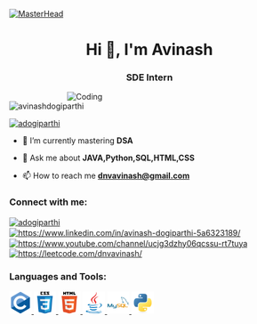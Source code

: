 [![MasterHead](https://sukhbinder.files.wordpress.com/2022/01/snow_banner_o.gif)](https://rishavchanda.io)
<h1 align="center">Hi 👋, I'm Avinash</h1>
<h3 align="center">SDE Intern</h3>
<img align="right" alt="Coding" width="400" src = "https://miro.medium.com/max/828/0*7Q3yvSIv_t0ioJ-Z.gif">

<p align="left"> <img src="https://komarev.com/ghpvc/?username=avinashdogiparthi&label=Profile%20views&color=0e75b6&style=flat" alt="avinashdogiparthi" /> </p>

<p align="left"> <a href="https://twitter.com/adogiparthi" target="blank"><img src="https://img.shields.io/twitter/follow/adogiparthi?logo=twitter&style=for-the-badge" alt="adogiparthi" /></a> </p>

- 🌱 I’m currently mastering **DSA**

- 💬 Ask me about **JAVA,Python,SQL,HTML,CSS**

- 📫 How to reach me **dnvavinash@gmail.com**

<h3 align="left">Connect with me:</h3>
<p align="left">
<a href="https://twitter.com/adogiparthi" target="blank"><img align="center" src="https://raw.githubusercontent.com/rahuldkjain/github-profile-readme-generator/master/src/images/icons/Social/twitter.svg" alt="adogiparthi" height="30" width="40" /></a>
<a href="https://linkedin.com/in/https://www.linkedin.com/in/avinash-dogiparthi-5a6323189/" target="blank"><img align="center" src="https://raw.githubusercontent.com/rahuldkjain/github-profile-readme-generator/master/src/images/icons/Social/linked-in-alt.svg" alt="https://www.linkedin.com/in/avinash-dogiparthi-5a6323189/" height="30" width="40" /></a>
<a href="https://www.youtube.com/c/https://www.youtube.com/channel/ucjg3dzhy06qcssu-rt7tuya" target="blank"><img align="center" src="https://raw.githubusercontent.com/rahuldkjain/github-profile-readme-generator/master/src/images/icons/Social/youtube.svg" alt="https://www.youtube.com/channel/ucjg3dzhy06qcssu-rt7tuya" height="30" width="40" /></a>
<a href="https://www.leetcode.com/https://leetcode.com/dnvavinash/" target="blank"><img align="center" src="https://raw.githubusercontent.com/rahuldkjain/github-profile-readme-generator/master/src/images/icons/Social/leet-code.svg" alt="https://leetcode.com/dnvavinash/" height="30" width="40" /></a>
</p>

<h3 align="left">Languages and Tools:</h3>
<p align="left"> <a href="https://www.cprogramming.com/" target="_blank" rel="noreferrer"> <img src="https://raw.githubusercontent.com/devicons/devicon/master/icons/c/c-original.svg" alt="c" width="40" height="40"/> </a> <a href="https://www.w3schools.com/css/" target="_blank" rel="noreferrer"> <img src="https://raw.githubusercontent.com/devicons/devicon/master/icons/css3/css3-original-wordmark.svg" alt="css3" width="40" height="40"/> </a> <a href="https://www.w3.org/html/" target="_blank" rel="noreferrer"> <img src="https://raw.githubusercontent.com/devicons/devicon/master/icons/html5/html5-original-wordmark.svg" alt="html5" width="40" height="40"/> </a> <a href="https://www.java.com" target="_blank" rel="noreferrer"> <img src="https://raw.githubusercontent.com/devicons/devicon/master/icons/java/java-original.svg" alt="java" width="40" height="40"/> </a> <a href="https://www.mysql.com/" target="_blank" rel="noreferrer"> <img src="https://raw.githubusercontent.com/devicons/devicon/master/icons/mysql/mysql-original-wordmark.svg" alt="mysql" width="40" height="40"/> </a> <a href="https://www.python.org" target="_blank" rel="noreferrer"> <img src="https://raw.githubusercontent.com/devicons/devicon/master/icons/python/python-original.svg" alt="python" width="40" height="40"/> </a> </p>


